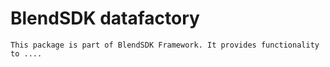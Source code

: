 # BlendSDK datafactory

	This package is part of BlendSDK Framework. It provides functionality
	to ....